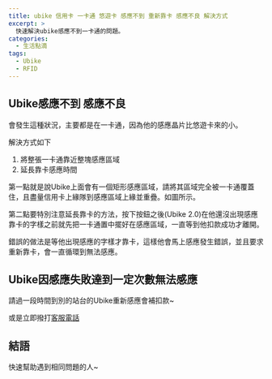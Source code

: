 ```yaml
---
title: ubike 信用卡 一卡通 悠遊卡 感應不到 重新靠卡 感應不良 解決方式
excerpt: >
  快速解決ubike感應不到一卡通的問題。
categories:
  - 生活點滴
tags:
  - Ubike
  - RFID
---
```

## Ubike感應不到 感應不良
會發生這種狀況，主要都是在一卡通，因為他的感應晶片比悠遊卡來的小。

解決方式如下
1. 將整張一卡通靠近整塊感應區域
2. 延長靠卡感應時間

第一點就是說Ubike上面會有一個矩形感應區域，請將其區域完全被一卡通覆蓋住，且盡量信用卡上緣隊到感應區域上緣並重疊。如圖所示。

第二點要特別注意延長靠卡的方法，按下按鈕之後(Ubike 2.0)在他還沒出現感應靠卡的字樣之前就先把一卡通置中擺好在感應區域，一直等到他扣款成功才離開。

錯誤的做法是等他出現感應的字樣才靠卡，這樣他會馬上感應發生錯誤，並且要求重新靠卡，會一直循環到無法感應。

## Ubike因感應失敗達到一定次數無法感應

請過一段時間到別的站台的Ubike重新感應會補扣款~

或是立即撥打[客服電話](https://www.youbike.com.tw/region/main/customer-service/)

## 結語
快速幫助遇到相同問題的人~